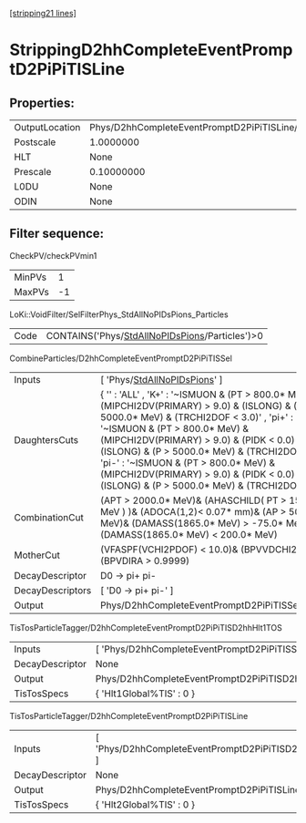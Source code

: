 [[stripping21 lines]](./stripping21-index)

# StrippingD2hhCompleteEventPromptD2PiPiTISLine

## Properties:

|                |                                                     |
|----------------|-----------------------------------------------------|
| OutputLocation | Phys/D2hhCompleteEventPromptD2PiPiTISLine/Particles |
| Postscale      | 1.0000000                                           |
| HLT            | None                                                |
| Prescale       | 0.10000000                                          |
| L0DU           | None                                                |
| ODIN           | None                                                |

## Filter sequence:

CheckPV/checkPVmin1

|        |     |
|--------|-----|
| MinPVs | 1   |
| MaxPVs | -1  |

LoKi::VoidFilter/SelFilterPhys_StdAllNoPIDsPions_Particles

|      |                                                                                                    |
|------|----------------------------------------------------------------------------------------------------|
| Code | CONTAINS('Phys/[StdAllNoPIDsPions](./stripping21-commonparticles-stdallnopidspions)/Particles')\>0 |

CombineParticles/D2hhCompleteEventPromptD2PiPiTISSel

|                  |                                                                                                                                                                                                                                                                                                                                                                                                                                         |
|------------------|-----------------------------------------------------------------------------------------------------------------------------------------------------------------------------------------------------------------------------------------------------------------------------------------------------------------------------------------------------------------------------------------------------------------------------------------|
| Inputs           | [ 'Phys/[StdAllNoPIDsPions](./stripping21-commonparticles-stdallnopidspions)' ]                                                                                                                                                                                                                                                                                                                                                       |
| DaughtersCuts    | { '' : 'ALL' , 'K+' : '~ISMUON & (PT \> 800.0\* MeV) & (MIPCHI2DV(PRIMARY) \> 9.0) & (ISLONG) & (P \> 5000.0\* MeV) & (TRCHI2DOF \< 3.0)' , 'pi+' : '~ISMUON & (PT \> 800.0\* MeV) & (MIPCHI2DV(PRIMARY) \> 9.0) & (PIDK \< 0.0) & (ISLONG) & (P \> 5000.0\* MeV) & (TRCHI2DOF \< 3.0)' , 'pi-' : '~ISMUON & (PT \> 800.0\* MeV) & (MIPCHI2DV(PRIMARY) \> 9.0) & (PIDK \< 0.0) & (ISLONG) & (P \> 5000.0\* MeV) & (TRCHI2DOF \< 3.0)' } |
| CombinationCut   | (APT \> 2000.0\* MeV)& (AHASCHILD( PT \> 1500.0\* MeV ) )& (ADOCA(1,2)\< 0.07\* mm)& (AP \> 5000.0\* MeV)& (DAMASS(1865.0\* MeV) \> -75.0\* MeV)& (DAMASS(1865.0\* MeV) \< 200.0\* MeV)                                                                                                                                                                                                                                                 |
| MotherCut        | (VFASPF(VCHI2PDOF) \< 10.0)& (BPVVDCHI2 \> 40.0)& (BPVDIRA \> 0.9999)                                                                                                                                                                                                                                                                                                                                                                   |
| DecayDescriptor  | D0 -\> pi+ pi-                                                                                                                                                                                                                                                                                                                                                                                                                          |
| DecayDescriptors | [ 'D0 -\> pi+ pi-' ]                                                                                                                                                                                                                                                                                                                                                                                                                  |
| Output           | Phys/D2hhCompleteEventPromptD2PiPiTISSel/Particles                                                                                                                                                                                                                                                                                                                                                                                      |

TisTosParticleTagger/D2hhCompleteEventPromptD2PiPiTISD2hhHlt1TOS

|                 |                                                            |
|-----------------|------------------------------------------------------------|
| Inputs          | [ 'Phys/D2hhCompleteEventPromptD2PiPiTISSel' ]           |
| DecayDescriptor | None                                                       |
| Output          | Phys/D2hhCompleteEventPromptD2PiPiTISD2hhHlt1TOS/Particles |
| TisTosSpecs     | { 'Hlt1Global%TIS' : 0 }                                   |

TisTosParticleTagger/D2hhCompleteEventPromptD2PiPiTISLine

|                 |                                                          |
|-----------------|----------------------------------------------------------|
| Inputs          | [ 'Phys/D2hhCompleteEventPromptD2PiPiTISD2hhHlt1TOS' ] |
| DecayDescriptor | None                                                     |
| Output          | Phys/D2hhCompleteEventPromptD2PiPiTISLine/Particles      |
| TisTosSpecs     | { 'Hlt2Global%TIS' : 0 }                                 |
